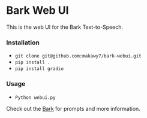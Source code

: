 # Bark Web UI

This is the web UI for the Bark Text-to-Speech.

### Installation

- `git clone git@github.com:makawy7/bark-webui.git`
- `pip install .`
- `pip install gradio`

### Usage

- `Python webui.py`

Check out the [Bark](https://github.com/suno-ai/bark) for prompts and more information.